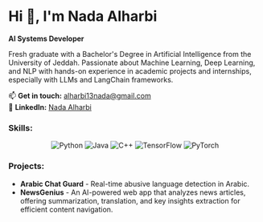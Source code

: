 # Hi 👋, I'm Nada Alharbi

**AI Systems Developer**

Fresh graduate with a Bachelor's Degree in Artificial Intelligence from the University of Jeddah. Passionate about Machine Learning, Deep Learning, and NLP with hands-on experience in academic projects and internships, especially with LLMs and LangChain frameworks.

📫 **Get in touch:** [alharbi13nada@gmail.com](mailto:alharbi13nada@gmail.com)  
🔗 **LinkedIn:** [Nada Alharbi](https://www.linkedin.com/in/nada-alharbii-/)


### Skills:
<p align="center">
    <img src="https://img.shields.io/badge/Python-3776AB?style=for-the-badge&logo=python&logoColor=white" alt="Python"/>
    <img src="https://img.shields.io/badge/Java-007396?style=for-the-badge&logo=java&logoColor=white" alt="Java"/>
    <img src="https://img.shields.io/badge/C%2B%2B-00599C?style=for-the-badge&logo=c%2B%2B&logoColor=white" alt="C++"/>
    <img src="https://img.shields.io/badge/TensorFlow-FF6F00?style=for-the-badge&logo=tensorflow&logoColor=white" alt="TensorFlow"/>
    <img src="https://img.shields.io/badge/PyTorch-EE4C2C?style=for-the-badge&logo=pytorch&logoColor=white" alt="PyTorch"/>
</p>

### Projects:
- **Arabic Chat Guard** - Real-time abusive language detection in Arabic.
- **NewsGenius** - An AI-powered web app that analyzes news articles, offering summarization, translation, and key insights extraction for efficient content navigation.

